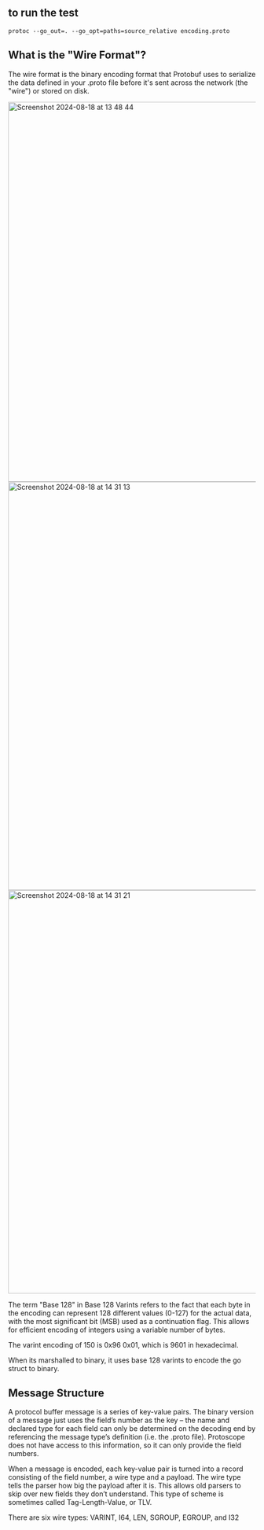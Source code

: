 ## to run the test

```
protoc --go_out=. --go_opt=paths=source_relative encoding.proto
```

## What is the "Wire Format"?
The wire format is the binary encoding format that Protobuf uses to serialize the data defined in your .proto file before it's 
sent across the network (the "wire") or stored on disk.

<img width="773" alt="Screenshot 2024-08-18 at 13 48 44" src="https://github.com/user-attachments/assets/eec261a0-f80b-4a4a-af5f-9120940efca5">

<img width="831" alt="Screenshot 2024-08-18 at 14 31 13" src="https://github.com/user-attachments/assets/a3681aa9-20c2-4348-aa0f-362dcb167211">
<img width="821" alt="Screenshot 2024-08-18 at 14 31 21" src="https://github.com/user-attachments/assets/56883424-a0d0-4b62-96b1-04fe45c8081e">

The term "Base 128" in Base 128 Varints refers to the fact that each byte in the encoding can represent 128 different values (0-127) for the actual data, with the most significant bit (MSB) used as a continuation flag. This allows for efficient encoding of integers using a variable number of bytes.

The varint encoding of 150 is 0x96 0x01, which is 9601 in hexadecimal.

When its marshalled to binary, it uses base 128 varints to encode the go struct to binary.

## Message Structure

A protocol buffer message is a series of key-value pairs. The binary version of a message just uses the field’s number as the key – the name and declared type for each field can only be determined on the decoding end by referencing the message type’s definition (i.e. the .proto file). Protoscope does not have access to this information, so it can only provide the field numbers.

When a message is encoded, each key-value pair is turned into a record consisting of the field number, a wire type and a payload. The wire type tells the parser how big the payload after it is. This allows old parsers to skip over new fields they don’t understand. This type of scheme is sometimes called Tag-Length-Value, or TLV.

There are six wire types: VARINT, I64, LEN, SGROUP, EGROUP, and I32
